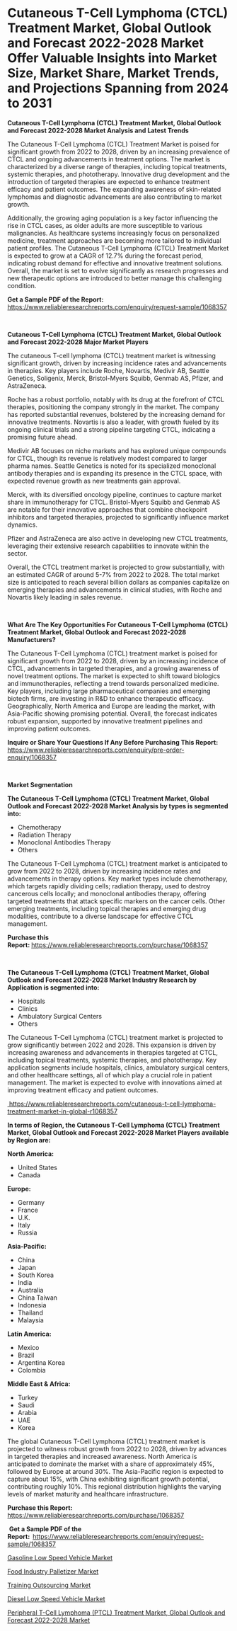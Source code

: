<p><h1>Cutaneous T-Cell Lymphoma (CTCL) Treatment Market, Global Outlook and Forecast 2022-2028 Market Offer Valuable Insights into Market Size, Market Share, Market Trends, and Projections Spanning from 2024 to 2031</h1></p><p><strong>Cutaneous T-Cell Lymphoma (CTCL) Treatment Market, Global Outlook and Forecast 2022-2028 Market Analysis and Latest Trends</strong></p>
<p><p>The Cutaneous T-Cell Lymphoma (CTCL) Treatment Market is poised for significant growth from 2022 to 2028, driven by an increasing prevalence of CTCL and ongoing advancements in treatment options. The market is characterized by a diverse range of therapies, including topical treatments, systemic therapies, and phototherapy. Innovative drug development and the introduction of targeted therapies are expected to enhance treatment efficacy and patient outcomes. The expanding awareness of skin-related lymphomas and diagnostic advancements are also contributing to market growth.</p><p>Additionally, the growing aging population is a key factor influencing the rise in CTCL cases, as older adults are more susceptible to various malignancies. As healthcare systems increasingly focus on personalized medicine, treatment approaches are becoming more tailored to individual patient profiles. The Cutaneous T-Cell Lymphoma (CTCL) Treatment Market is expected to grow at a CAGR of 12.7% during the forecast period, indicating robust demand for effective and innovative treatment solutions. Overall, the market is set to evolve significantly as research progresses and new therapeutic options are introduced to better manage this challenging condition.</p></p>
<p><strong>Get a Sample PDF of the Report:&nbsp;</strong> <a href="https://www.reliableresearchreports.com/enquiry/request-sample/1068357">https://www.reliableresearchreports.com/enquiry/request-sample/1068357</a></p>
<p>&nbsp;</p>
<p><strong>Cutaneous T-Cell Lymphoma (CTCL) Treatment Market, Global Outlook and Forecast 2022-2028 Major Market Players</strong></p>
<p><p>The cutaneous T-cell lymphoma (CTCL) treatment market is witnessing significant growth, driven by increasing incidence rates and advancements in therapies. Key players include Roche, Novartis, Medivir AB, Seattle Genetics, Soligenix, Merck, Bristol-Myers Squibb, Genmab AS, Pfizer, and AstraZeneca.</p><p>Roche has a robust portfolio, notably with its drug at the forefront of CTCL therapies, positioning the company strongly in the market. The company has reported substantial revenues, bolstered by the increasing demand for innovative treatments. Novartis is also a leader, with growth fueled by its ongoing clinical trials and a strong pipeline targeting CTCL, indicating a promising future ahead.</p><p>Medivir AB focuses on niche markets and has explored unique compounds for CTCL, though its revenue is relatively modest compared to larger pharma names. Seattle Genetics is noted for its specialized monoclonal antibody therapies and is expanding its presence in the CTCL space, with expected revenue growth as new treatments gain approval.</p><p>Merck, with its diversified oncology pipeline, continues to capture market share in immunotherapy for CTCL. Bristol-Myers Squibb and Genmab AS are notable for their innovative approaches that combine checkpoint inhibitors and targeted therapies, projected to significantly influence market dynamics.</p><p>Pfizer and AstraZeneca are also active in developing new CTCL treatments, leveraging their extensive research capabilities to innovate within the sector.</p><p>Overall, the CTCL treatment market is projected to grow substantially, with an estimated CAGR of around 5-7% from 2022 to 2028. The total market size is anticipated to reach several billion dollars as companies capitalize on emerging therapies and advancements in clinical studies, with Roche and Novartis likely leading in sales revenue.</p></p>
<p>&nbsp;</p>
<p><strong>What Are The Key Opportunities For Cutaneous T-Cell Lymphoma (CTCL) Treatment Market, Global Outlook and Forecast 2022-2028 Manufacturers?</strong></p>
<p><p>The Cutaneous T-Cell Lymphoma (CTCL) treatment market is poised for significant growth from 2022 to 2028, driven by an increasing incidence of CTCL, advancements in targeted therapies, and a growing awareness of novel treatment options. The market is expected to shift toward biologics and immunotherapies, reflecting a trend towards personalized medicine. Key players, including large pharmaceutical companies and emerging biotech firms, are investing in R&D to enhance therapeutic efficacy. Geographically, North America and Europe are leading the market, with Asia-Pacific showing promising potential. Overall, the forecast indicates robust expansion, supported by innovative treatment pipelines and improving patient outcomes.</p></p>
<p><strong>Inquire or Share Your Questions If Any Before Purchasing This Report:</strong> <a href="https://www.reliableresearchreports.com/enquiry/pre-order-enquiry/1068357">https://www.reliableresearchreports.com/enquiry/pre-order-enquiry/1068357</a></p>
<p>&nbsp;</p>
<p><strong>Market Segmentation</strong></p>
<p><strong>The Cutaneous T-Cell Lymphoma (CTCL) Treatment Market, Global Outlook and Forecast 2022-2028 Market Analysis by types is segmented into:</strong></p>
<p><ul><li>Chemotherapy</li><li>Radiation Therapy</li><li>Monoclonal Antibodies Therapy</li><li>Others</li></ul></p>
<p><p>The Cutaneous T-Cell Lymphoma (CTCL) treatment market is anticipated to grow from 2022 to 2028, driven by increasing incidence rates and advancements in therapy options. Key market types include chemotherapy, which targets rapidly dividing cells; radiation therapy, used to destroy cancerous cells locally; and monoclonal antibodies therapy, offering targeted treatments that attack specific markers on the cancer cells. Other emerging treatments, including topical therapies and emerging drug modalities, contribute to a diverse landscape for effective CTCL management.</p></p>
<p><strong>Purchase this Report:&nbsp;</strong><a href="https://www.reliableresearchreports.com/purchase/1068357">https://www.reliableresearchreports.com/purchase/1068357</a></p>
<p>&nbsp;</p>
<p><strong>The Cutaneous T-Cell Lymphoma (CTCL) Treatment Market, Global Outlook and Forecast 2022-2028 Market Industry Research by Application is segmented into:</strong></p>
<p><ul><li>Hospitals</li><li>Clinics</li><li>Ambulatory Surgical Centers</li><li>Others</li></ul></p>
<p><p>The Cutaneous T-Cell Lymphoma (CTCL) treatment market is projected to grow significantly between 2022 and 2028. This expansion is driven by increasing awareness and advancements in therapies targeted at CTCL, including topical treatments, systemic therapies, and phototherapy. Key application segments include hospitals, clinics, ambulatory surgical centers, and other healthcare settings, all of which play a crucial role in patient management. The market is expected to evolve with innovations aimed at improving treatment efficacy and patient outcomes.</p></p>
<p><a href="https://www.reliableresearchreports.com/cutaneous-t-cell-lymphoma-treatment-market-in-global-r1068357">&nbsp;https://www.reliableresearchreports.com/cutaneous-t-cell-lymphoma-treatment-market-in-global-r1068357</a></p>
<p><strong>In terms of Region, the Cutaneous T-Cell Lymphoma (CTCL) Treatment Market, Global Outlook and Forecast 2022-2028 Market Players available by Region are:</strong></p>
<p>
    <p> <strong> North America: </strong>
        <ul>
            <li>United States</li>
            <li>Canada</li>
        </ul>
        </p> 
    <p> <strong> Europe: </strong>
        <ul>
            <li>Germany</li>
            <li>France</li>
            <li>U.K.</li>
            <li>Italy</li>
            <li>Russia</li>
        </ul>
        </p> 
    <p> <strong> Asia-Pacific: </strong>
        <ul>
            <li>China</li>
            <li>Japan</li>
            <li>South Korea</li>
            <li>India</li>
            <li>Australia</li>
            <li>China Taiwan</li>
            <li>Indonesia</li>
            <li>Thailand</li>
            <li>Malaysia</li>
        </ul>
        </p> 
    <p> <strong> Latin America: </strong>
        <ul>
            <li>Mexico</li>
            <li>Brazil</li>
            <li>Argentina Korea</li>
            <li>Colombia</li>
        </ul>
        </p> 
    <p> <strong> Middle East & Africa: </strong>
        <ul>
            <li>Turkey</li>
            <li>Saudi</li>
            <li>Arabia</li>
            <li>UAE</li>
            <li>Korea</li>
        </ul>
    </p>
    </p>
<p><p>The global Cutaneous T-Cell Lymphoma (CTCL) treatment market is projected to witness robust growth from 2022 to 2028, driven by advances in targeted therapies and increased awareness. North America is anticipated to dominate the market with a share of approximately 45%, followed by Europe at around 30%. The Asia-Pacific region is expected to capture about 15%, with China exhibiting significant growth potential, contributing roughly 10%. This regional distribution highlights the varying levels of market maturity and healthcare infrastructure.</p></p>
<p><strong>Purchase this Report: </strong><a href="https://www.reliableresearchreports.com/purchase/1068357">https://www.reliableresearchreports.com/purchase/1068357</a></p>
<p>&nbsp;<strong>Get a Sample PDF of the Report:&nbsp;&nbsp;</strong><a href="https://www.reliableresearchreports.com/enquiry/request-sample/1068357">https://www.reliableresearchreports.com/enquiry/request-sample/1068357</a></p>
<p><strong></strong></p>
<p><p><a href="https://medium.com/@nguyenthithuyduong355/exploring-gasoline-low-speed-vehicle-market-dynamics-global-trends-and-future-growth-prospects-cb2181146c3f">Gasoline Low Speed Vehicle Market</a></p><p><a href="https://issuu.com/reportprime-2/docs/food-industry-palletizer-market-siz_9e239571eedeb3">Food Industry Palletizer Market</a></p><p><a href="https://www.linkedin.com/pulse/emerging-trends-training-outsourcing-market-global-outlook-q6g8e?trackingId=SAmvR%2FEISz6Gn10demsHkg%3D%3D">Training Outsourcing Market</a></p><p><a href="https://medium.com/@nguyenthithuyduong355/global-diesel-low-speed-vehicle-market-status-2024-2031-and-forecast-by-region-product-end-5cb126129f0e">Diesel Low Speed Vehicle Market</a></p><p><a href="https://github.com/YashRP12/Market-Research-Report-List-6/blob/main/peripheral-t-cell-lymphoma-ptcl-treatment-market-global-outlook-and-forecast-2022-2028-market.md">Peripheral T-Cell Lymphoma (PTCL) Treatment Market, Global Outlook and Forecast 2022-2028 Market</a></p></p>